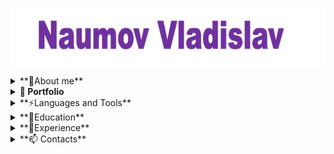 [![Header](https://github.com/VladykaSith/VladykaSith/blob/main/assets/Header.jpg)](https://www.linkedin.com/in/vladislav-naumov-a4074a2a6/)

<details>
<summary>**🧑About me**</summary>


As a beginner software development Quality Control (QC) engineer, I possess a solid foundation in the theoretical aspects of software testing and have developed proficiency in a range of essential tools and technologies.

</details>

<details>
<summary><strong>🧾 Portfolio</strong></summary>

- [ОПТИМАКРОС (Авторизация существующего пользователя и Отчёт о дефектах для ROBOTX)](https://docs.google.com/spreadsheets/d/1fwSU6Cfv3lTbJLDiCt0rvFAYtQumbEcwwbysKnHg4u4/edit?usp=sharing)
- [Osago_Pairwise_TestDesign.xlsx](https://github.com/VladykaSith/VladykaSith/blob/main/portfolio/Osago_Pairwise_TestDesign.xlsx)
- [AAA State of Play (Task2)](https://docs.google.com/spreadsheets/d/18B04IpVrE2gb-IU0S5X6WZ0zgroYzyLMq-jIuPBFbVE/edit?usp=sharing)
- [YaTestCases1.xlsx](https://github.com/VladykaSith/VladykaSith/blob/main/portfolio/YaTest_1.xlsx)
- [TestCase_for_step4.xlsx](https://github.com/VladykaSith/VladykaSith/blob/main/portfolio/TestCase_for_step4.xlsx)
- [Test-Suite (Quotes)](https://docs.google.com/spreadsheets/d/1uK5xQgnahkrAPd4w4ZNFdAGBBxGgAxyjLxPXTVcjQ2M/edit?usp=sharing)
- [Bug_report1.xlsx](https://github.com/VladykaSith/VladykaSith/blob/main/portfolio/Bug_report1.xlsx)
- [MySQLqueries.txt](https://github.com/VladykaSith/VladykaSith/blob/main/portfolio/MySQLqueries.txt)
- [Pet_Store_API_Testing](https://www.postman.com/vladykasith/workspace/vlad/collection/40437859-fb10fb52-c070-493e-ad99-529113b9a465?action=share&creator=40437859)


</details>

<details>
<summary>**⚡Languages and Tools**</summary>


Key Skills:

1. **Theory of Software Testing**: I have a comprehensive understanding of the principles and methodologies of software testing, including black box testing, white box testing, and gray box testing.

2. **Jira**: I have hands-on experience with Jira, including creating and managing test cases, test plans, and test cycles.

3. **MySQL**: I am proficient in using MySQL for database management, including creating and querying databases.

4. **Git Bash**: I am familiar with using Git Bash for version control, including creating repositories, committing changes, and resolving conflicts.

5. **Test IT**: I have experience with Test IT, a test management tool that helps streamline the testing process.

6. **Postman API**: I have knowledge of Postman API, a tool used for testing APIs.

7. **DevTools**: I possess basic skills in using Browser Developer Tools (DevTools) to inspect elements, debug code, and analyze web performance.


</details>

<details>
  <summary>**📕Education**</summary>


Master's Degree in Mechanical Engineering
Education Period: September 2006 - July 2011


Bachelor's Degree in Language Education
Major: Principles and Methods of Language Education
Education Period: September 2018 - July 2021  

TEFL 
Completed 150-hour cuorse in October 2019

Quality Control Engineer Course: Theory + Practice
Completed 120-hour course in January 2025

</details> 

<details>
<summary>**💼Experience**</summary>


English Teacher
Global Education International Kindergarten (Jinding) - Beijing, China
February 2015 – October 2024

Salesman
OOO “Teplotex APV” - Moscow, Russia
April 2012 – February 2015

Engineer-Designer
OOO “IMS” The Unite Companies “IRITO” - Moscow, Russia
November 2011 – February 2012

Engineer-Designer
OOO “Tesar - Ecogal” - Saratov, Russia
July 2011 – November 2011

</details>

<details>
  <summary>**📫 Contacts**</summary>

Telegram: @VladykaSamurai

email: Naumov_Vladyka@mail.ru

LinkedIN: https://www.linkedin.com/in/vladislav-naumov-a4074a2a6/
  
</details>